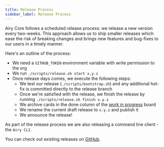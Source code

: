 ```yaml
---
title: Release Process
sidebar_label: Release Process
---
```


Airy Core follows a scheduled release process: we release a new version every
two-weeks. This approach allows us to ship smaller releases which ease the risk
of breaking changes and brings new features and bug-fixes to our users in a
timely manner.

Here's an outline of the process:

- We need a `GITHUB_TOKEN` environment variable with write permission to the org
- We run `./scripts/release.sh start x.y.z`
- Once release days comes, we execute the following steps:
  - We test our release (`./scripts/bootstrap.sh`) and any
    additional hot-fix is committed directly to the release branch
  - Once we're satisfied with the release, we finish the release by running `./scripts/release.sh finish x.y.z`
  - We archive cards in the done column of the [work in progress](https://github.com/airyhq/airy/projects/1) board
  - We rename the current draft release to `x.y.z` and publish it
  - We announce the release!

As part of the release process we are also releasing a command line client - the `Airy CLI`.

You can check out existing releases on [GitHub](https://github.com/airyhq/airy/releases).
